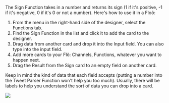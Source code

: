 The Sign Function takes in a number and returns its sign (1 if it's positive, -1 if it's negative, 0 if it's 0 or not a number). Here's how to use it in a Flo&otilde;:

1. From the menu in the right-hand side of the designer, select the Functions tab.
2. Find the Sign Function in the list and click it to add the card to the designer. 
3. Drag data from another card and drop it into the Input field. You can also type into the input field. 
4. Add more cards to your Flõ: Channels, Functions, whatever you want to happen next. 
5. Drag the Result from the Sign card to an empty field on another card.
 
Keep in mind the kind of data that each field accepts (putting a number into the Tweet Parser Function won't help you too much). Usually, there will be labels to help you understand the sort of data you can drop into a card. 

<div>
    <div style="width: 60%; float: left; margin-right: 10px">
    </div>
    <div style="width: 30%, float: left">
    	 <img src="https://s3.amazonaws.com/azuqua_static/help-center/Functions/sign.png"></img>
    </div>
</div>
